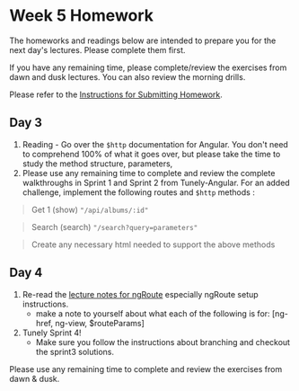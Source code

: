 # Week 5 Homework

The homeworks and readings below are intended to prepare you for the next day's lectures. Please complete them first.

If you have any remaining time, please complete/review the exercises from dawn and dusk lectures. You can also review the morning drills.

Please refer to the [Instructions for Submitting Homework](/how-to/homework-submission.md).

<!--
## Day 1

1. Reading
    * [Example](#example)
2. Bonus/Stretch
    * [Example](#example)

Please use any remaining time to complete and review the exercises from dawn & dusk:

* [Example](#example)
* [Example](#example)
-->

<!-- 
## Day 2

1. Reading
2. Bonus/Stretch

Please use any remaining time to complete and review the exercises from dawn & dusk. 
-->

## Day 3

1. Reading - Go over the `$http` documentation for Angular.  You don't need to comprehend 100% of what it goes over, but please take the time to study the method structure, parameters, 
2. Please use any remaining time to complete and review the complete walkthroughs in Sprint 1 and Sprint 2 from Tunely-Angular.  For an added challenge, implement the following routes and `$http` methods :  

>  Get 1 (show) `"/api/albums/:id"`  

>  Search (search) `"/search?query=parameters"`  

>  Create any necessary html needed to support the above methods  


## Day 4

1. Re-read the [lecture notes for ngRoute](https://github.com/SF-WDI-LABS/shared_modules/tree/master/03-angular-mean/ngRoute/27) especially ngRoute setup instructions.
   * make a note to yourself about what each of the following is for: [ng-href, ng-view, $routeParams] 
2. Tunely Sprint 4!
    - Make sure you follow the instructions about branching and checkout the sprint3 solutions.

Please use any remaining time to complete and review the exercises from dawn & dusk. 


<!-- 
## Day 5 - Weekend Homework

1. Reading
2. Weekend Lab

Please use any remaining time to review exercises/drills from the week! And don't forget to sleep!
-->
